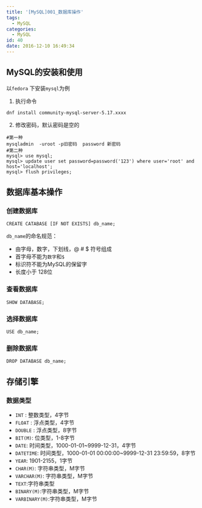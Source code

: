 ```yaml
---
title: '[MySQL]001_数据库操作'
tags:
  - MySQL
categories:
  - MySQL
id: 40
date: 2016-12-10 16:49:34
---
```

## MySQL的安装和使用

以`fedora` 下安装`mysql`为例

1. 执行命令

```
dnf install community-mysql-server-5.17.xxxx
```
2. 修改密码，默认密码是空的
```
#第一种
mysqladmin  -uroot -p旧密码  password 新密码
#第二种
mysql> use mysql; 
mysql> update user set password=password('123') where user='root' and host='localhost'; 
mysql> flush privileges; 
```

## 数据库基本操作

### 创建数据库

```
CREATE CATABASE [IF NOT EXISTS] db_name;
```

`db_name`的命名规范：

- 由字母，数字，下划线，@ # $ 符号组成
- 首字母不能为`数字`和`$`
- 标识符不能为MySQL的保留字
- 长度小于 128位

### 查看数据库

```
SHOW DATABASE;
```

### 选择数据库

```
USE db_name;
```

### 删除数据库

```
DROP DATABASE db_name;
```

## 存储引擎
### 数据类型
- `INT` : 整数类型，4字节
- `FLOAT` : 浮点类型，4字节
- `DOUBLE` : 浮点类型，8字节
- `BIT(M)`: 位类型，1-8字节
- `DATE`: 时间类型，1000-01-01~9999-12-31，4字节
- `DATETIME`: 时间类型，1000-01-01 00:00:00~9999-12-31 23:59:59，8字节
- `YEAR`: 1901-2155，1字节
- `CHAR(M)`: 字符串类型，M字节
- `VARCHAR(M)`: 字符串类型，M字节
- `TEXT`:字符串类型
- `BINARY(M)`:字符串类型，M字节
- `VARBINARY(M)`:字符串类型，M字节

